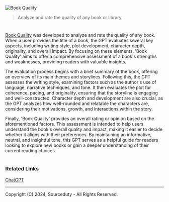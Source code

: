 ![Book Quality](https://github.com/user-attachments/assets/8acd405d-62a3-44b4-85fd-c8984f71c235)

> Analyze and rate the quality of any book or library.

# 

[Book Quality](https://chatgpt.com/g/g-V8z8zVL9A-book-quality) was developed to analyze and rate the quality of any book. When a user provides the title of a book, the GPT evaluates several key aspects, including writing style, plot development, character depth, originality, and overall impact. By focusing on these elements, 'Book Quality' aims to offer a comprehensive assessment of a book's strengths and weaknesses, providing readers with valuable insights.

The evaluation process begins with a brief summary of the book, offering an overview of its main themes and storylines. Following this, the GPT assesses the writing style, examining factors such as the author's use of language, narrative techniques, and tone. It then evaluates the plot for coherence, pacing, and originality, ensuring that the storyline is engaging and well-constructed. Character depth and development are also crucial, as the GPT analyzes how well-rounded and relatable the characters are, considering their motivations, growth, and interactions within the story.

Finally, 'Book Quality' provides an overall rating or opinion based on the aforementioned factors. This assessment is intended to help users understand the book's overall quality and impact, making it easier to decide whether it aligns with their preferences. By maintaining an informative, neutral, and insightful tone, this GPT serves as a helpful guide for readers looking to explore new books or gain a deeper understanding of their current reading choices.

#
### Related Links

[ChatGPT](https://github.com/sourceduty/ChatGPT)

***
Copyright (C) 2024, Sourceduty - All Rights Reserved.
